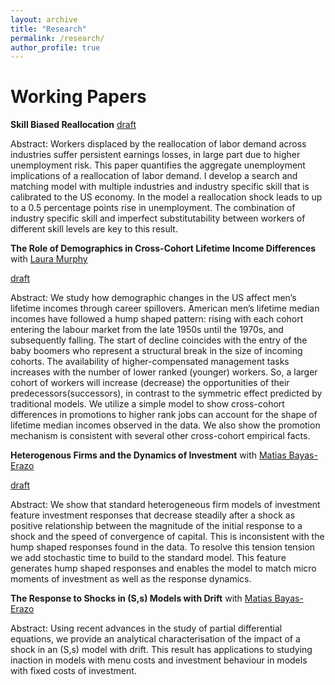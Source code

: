 ```yaml
---
layout: archive
title: "Research"
permalink: /research/
author_profile: true
---
```


Working Papers
=====

**Skill Biased Reallocation** [draft](https://hanksf.github.io/files/skill_biased_reallocation.pdf)

Abstract: Workers displaced by the reallocation of labor demand across industries suffer persistent earnings losses, in large part due to higher unemployment risk. This paper quantifies the aggregate unemployment implications of a reallocation of labor demand. I develop a search and matching model with multiple industries and industry specific skill that is calibrated to the US economy. In the model a reallocation shock leads to up to a 0.5 percentage points rise in unemployment. The combination of industry specific skill and imperfect substitutability between workers of different skill levels are key to this result.

**The Role of Demographics in Cross-Cohort Lifetime Income Differences** with [Laura Murphy](https://www.lauracharlottemurphy.com/) 

[draft](https://hanksf.github.io/files/Demo_wages.pdf)

Abstract: We study how demographic changes in the US affect men’s lifetime incomes
through career spillovers. American men’s lifetime median incomes have followed a hump shaped
pattern: rising with each cohort entering the labour market from the late 1950s
until the 1970s, and subsequently falling. The start of decline coincides with the entry
of the baby boomers who represent a structural break in the size of incoming cohorts.
The availability of higher-compensated management tasks increases with the number of
lower ranked (younger) workers. So, a larger cohort of workers will increase (decrease)
the opportunities of their predecessors(successors), in contrast to the symmetric effect
predicted by traditional models. We utilize a simple model to show cross-cohort differences
in promotions to higher rank jobs can account for the shape of lifetime median incomes
observed in the data. We also show the promotion mechanism is consistent with several
other cross-cohort empirical facts.

**Heterogenous Firms and the Dynamics of Investment** with [Matias Bayas-Erazo](https://matiasbayas-erazo.com/)

[draft](https://hanksf.github.io/files/Het_firms_investment.pdf)

Abstract: We show that standard heterogeneous firm models of investment feature investment responses that decrease steadily after a shock as positive relationship between the magnitude of the initial response to a
shock and the speed of convergence of capital. This is inconsistent with the hump shaped responses found in the data. To resolve this tension tension we add stochastic time to build to the standard model. This
feature generates hump shaped responses and enables the model to match micro moments of investment as well as the response dynamics.

**The Response to Shocks in (S,s) Models with Drift** with [Matias Bayas-Erazo](https://matiasbayas-erazo.com/)

Abstract: Using recent advances in the study of partial differential equations, we
provide an analytical characterisation of the impact of a shock in an (S,s) model with drift.
This result has applications to studying inaction in models with menu costs and investment
behaviour in models with fixed costs of investment.



